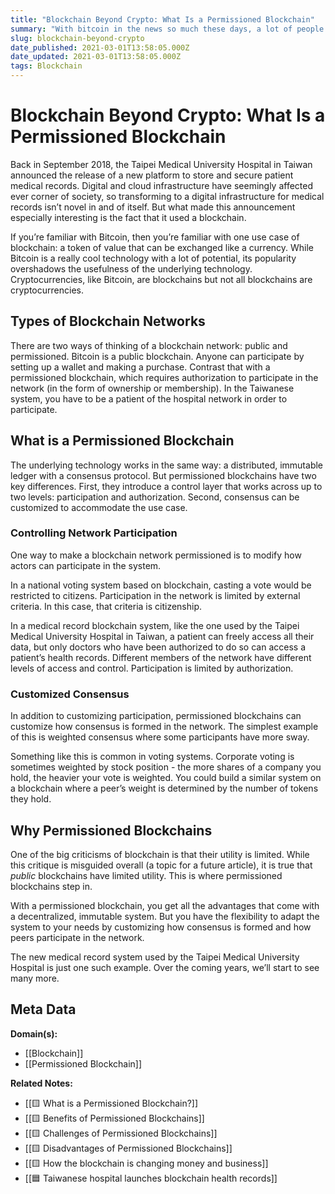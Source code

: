 ```yaml
---
title: "Blockchain Beyond Crypto: What Is a Permissioned Blockchain"
summary: "With bitcoin in the news so much these days, a lot of people are asking about how useful it is. Bitcoin is a proving-problem for blockchain, which will likely see a lot of growth in the next decade."
slug: blockchain-beyond-crypto
date_published: 2021-03-01T13:58:05.000Z
date_updated: 2021-03-01T13:58:05.000Z
tags: Blockchain
---
```


# Blockchain Beyond Crypto: What Is a Permissioned Blockchain

Back in September 2018, the Taipei Medical University Hospital in Taiwan announced the release of a new platform to store and secure patient medical records. Digital and cloud infrastructure have seemingly affected ever corner of society, so transforming to a digital infrastructure for medical records isn’t novel in and of itself. But what made this announcement especially interesting is the fact that it used a blockchain.

If you’re familiar with Bitcoin, then you’re familiar with one use case of blockchain: a token of value that can be exchanged like a currency. While Bitcoin is a really cool technology with a lot of potential, its popularity overshadows the usefulness of the underlying technology. Cryptocurrencies, like Bitcoin, are blockchains but not all blockchains are cryptocurrencies.

## Types of Blockchain Networks

There are two ways of thinking of a blockchain network: public and permissioned. Bitcoin is a public blockchain. Anyone can participate by setting up a wallet and making a purchase. Contrast that with a permissioned blockchain, which requires authorization to participate in the network (in the form of ownership or membership). In the Taiwanese system, you have to be a patient of the hospital network in order to participate.

## What is a Permissioned Blockchain

The underlying technology works in the same way: a distributed, immutable ledger with a consensus protocol. But permissioned blockchains have two key differences. First, they introduce a control layer that works across up to two levels: participation and authorization. Second, consensus can be customized to accommodate the use case.

### Controlling Network Participation

One way to make a blockchain network permissioned is to modify how actors can participate in the system.

In a national voting system based on blockchain, casting a vote would be restricted to citizens. Participation in the network is limited by external criteria. In this case, that criteria is citizenship.

In a medical record blockchain system, like the one used by the Taipei Medical University Hospital in Taiwan, a patient can freely access all their data, but only doctors who have been authorized to do so can access a patient’s health records. Different members of the network have different levels of access and control. Participation is limited by authorization.

### Customized Consensus

In addition to customizing participation, permissioned blockchains can customize how consensus is formed in the network. The simplest example of this is weighted consensus where some participants have more sway.

Something like this is common in voting systems. Corporate voting is sometimes weighted by stock position - the more shares of a company you hold, the heavier your vote is weighted. You could build a similar system on a blockchain where a peer’s weight is determined by the number of tokens they hold.

## Why Permissioned Blockchains

One of the big criticisms of blockchain is that their utility is limited. While this critique is misguided overall (a topic for a future article), it is true that *public* blockchains have limited utility. This is where permissioned blockchains step in.

With a permissioned blockchain, you get all the advantages that come with a decentralized, immutable system. But you have the flexibility to adapt the system to your needs by customizing how consensus is formed and how peers participate in the network.

The new medical record system used by the Taipei Medical University Hospital is just one such example. Over the coming years, we’ll start to see many more.

## Meta Data

**Domain(s):**
- [[Blockchain]]
- [[Permissioned Blockchain]]

**Related Notes:**
- [[🟨 What is a Permissioned Blockchain?]]
- [[🟨 Benefits of Permissioned Blockchains]]
- [[🟨 Challenges of Permissioned Blockchains]]
- [[🟨 Disadvantages of Permissioned Blockchains]]
- [[🟨 How the blockchain is changing money and business]]
- [[🟦 Taiwanese hospital launches blockchain health records]]



